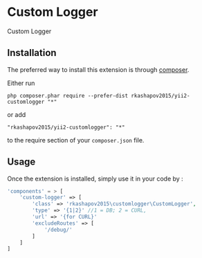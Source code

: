 Custom Logger
=============
Custom Logger

Installation
------------

The preferred way to install this extension is through [composer](http://getcomposer.org/download/).

Either run

```
php composer.phar require --prefer-dist rkashapov2015/yii2-customlogger "*"
```

or add

```
"rkashapov2015/yii2-customlogger": "*"
```

to the require section of your `composer.json` file.


Usage
-----

Once the extension is installed, simply use it in your code by  :

```php
'components' = > [
    'custom-logger' => [
        'class' => 'rkashapov2015\customlogger\CustomLogger',
        'type' => '{1|2}' //1 = DB; 2 = CURL,
        'url' => '{for CURL}'
        'excludeRoutes' => [
            '/debug/'
        ]
    ]
]